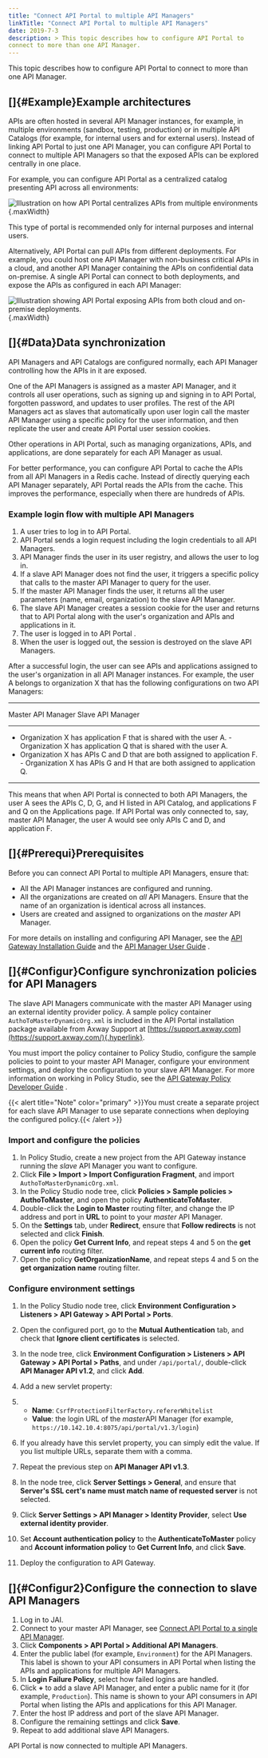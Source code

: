 ```yaml
---
title: "Connect API Portal to multiple API Managers"
linkTitle: "Connect API Portal to multiple API Managers" 
date: 2019-7-3
description: > This topic describes how to configure API Portal to
connect to more than one API Manager.
---
```


This topic describes how to configure API Portal to connect to more than
one API Manager.

[]{#Example}Example architectures
---------------------------------

APIs are often hosted in several API Manager instances, for example, in
multiple environments (sandbox, testing, production) or in multiple API
Catalogs (for example, for internal users and for external users).
Instead of linking API Portal to just one API Manager, you can configure
API Portal to connect to multiple API Managers so that the exposed APIs
can be explored centrally in one place.

For example, you can configure API Portal as a centralized catalog
presenting API across all environments:

![Illustration on how API Portal centralizes APIs from multiple
environments](../Resources/Images/APIPortal/API_Portal_multiMgr_environment.png){.maxWidth}

This type of portal is recommended only for internal purposes and
internal users.

Alternatively, API Portal can pull APIs from different deployments. For
example, you could host one API Manager with non-business critical APIs
in a cloud, and another API Manager containing the APIs on confidential
data on-premise. A single API Portal can connect to both deployments,
and expose the APIs as configured in each API Manager:

![Illustration showing API Portal exposing APIs from both cloud and
on-premise
deployments.](../Resources/Images/APIPortal/API_Portal_multiMgr_cloud.png){.maxWidth}

[]{#Data}Data synchronization
-----------------------------

API Managers and API Catalogs are configured normally, each API Manager
controlling how the APIs in it are exposed.

One of the API Managers is assigned as a master API Manager, and it
controls all user operations, such as signing up and signing in to
API Portal, forgotten password, and updates to user profiles. The rest
of the API Managers act as slaves that automatically upon user login
call the master API Manager using a specific policy for the user
information, and then replicate the user and create API Portal user
session cookies.

Other operations in API Portal, such as managing organizations, APIs,
and applications, are done separately for each API Manager as usual.

For better performance, you can configure API Portal to cache the APIs
from all API Managers in a Redis cache. Instead of directly querying
each API Manager separately, API Portal reads the APIs from the cache.
This improves the performance, especially when there are hundreds of
APIs.

### Example login flow with multiple API Managers

1.  A user tries to log in to API Portal.
2.  API Portal sends a login request including the login credentials to
    all API Managers.
3.  API Manager finds the user in its user registry, and allows the user
    to log in.
4.  If a slave API Manager does not find the user, it triggers a
    specific policy that calls to the master API Manager to query for
    the user.
5.  If the master API Manager finds the user, it returns all the user
    parameters (name, email, organization) to the slave API Manager.
6.  The slave API Manager creates a session cookie for the user and
    returns that to API Portal along with the user's organization and
    APIs and applications in it.
7.  The user is logged in to API Portal .
8.  When the user is logged out, the session is destroyed on the slave
    API Managers.

After a successful login, the user can see APIs and applications
assigned to the user's organization in all API Manager instances. For
example, the user A belongs to organization X that has the following
configurations on two API Managers:

  -------------------------------------------------------------------------------------------------------------------------------------------------------------
  Master API Manager                                                             Slave API Manager
  ------------------------------------------------------------------------------ ------------------------------------------------------------------------------
  -   Organization X has application F that is shared with the user A.           -   Organization X has application Q that is shared with the user A.
  -   Organization X has APIs C and D that are both assigned to application F.   -   Organization X has APIs G and H that are both assigned to application Q.
  -------------------------------------------------------------------------------------------------------------------------------------------------------------

This means that when API Portal is connected to both API Managers, the
user A sees the APIs C, D, G, and H listed in API Catalog, and
applications F and Q on the Applications page. If API Portal was only
connected to, say, master API Manager, the user A would see only APIs C
and D, and application F.

[]{#Prerequi}Prerequisites
--------------------------

Before you can connect API Portal to multiple API Managers, ensure that:

-   All the API Manager instances are configured and running.
-   All the organizations are created on *all* API Managers. Ensure that
    the name of an organization is identical across all instances.
-   Users are created and assigned to organizations on the *master* API
    Manager.

For more details on installing and configuring API Manager, see the [API
Gateway Installation
Guide](/bundle/APIGateway_77_InstallationGuide_allOS_en_HTML5/) and the
[API Manager User
Guide](/bundle/APIManager_77_APIMgmtGuide_allOS_en_HTML5/) .

[]{#Configur}Configure synchronization policies for API Managers
----------------------------------------------------------------

The slave API Managers communicate with the master API Manager using an
external identity provider policy. A sample policy container
`AuthoToMasterDynamicOrg.xml` is included in the API Portal installation
package available from Axway Support at
[https://support.axway.com](https://support.axway.com/){.hyperlink}.

You must import the policy container to Policy Studio, configure the
sample policies to point to your master API Manager, configure your
environment settings, and deploy the configuration to your slave API
Manager. For more information on working in Policy Studio, see the [API
Gateway Policy Developer
Guide](/bundle/APIGateway_77_PolicyDevGuide_allOS_en_HTML5/) .

{{&lt; alert title="Note" color="primary" &gt;}}You must create a
separate project for each slave API Manager to use separate connections
when deploying the configured policy.{{&lt; /alert &gt;}}

### Import and configure the policies

1.  In Policy Studio, create a new project from the API Gateway instance
    running the *slave* API Manager you want to configure.
2.  Click **File &gt; Import &gt; Import Configuration Fragment**, and
    import `AuthoToMasterDynamicOrg.xml`.
3.  In the Policy Studio node tree, click **Policies &gt; Sample
    policies &gt; AuthoToMaster**, and open the policy
    **AuthenticateToMaster**.
4.  Double-click the **Login to Master** routing filter, and change the
    IP address and port in **URL** to point to your *master* API
    Manager.
5.  On the **Settings** tab, under **Redirect**, ensure that **Follow
    redirects** is not selected and click **Finish**.
6.  Open the policy **Get Current Info**, and repeat steps 4 and 5 on
    the **get current info** routing filter.
7.  Open the policy **GetOrganizationName**, and repeat steps 4 and 5 on
    the **get organization name** routing filter.

### Configure environment settings

1.  In the Policy Studio node tree, click **Environment
    Configuration &gt; Listeners &gt; API Gateway &gt; API Portal &gt;
    Ports**.
2.  Open the configured port, go to the **Mutual Authentication** tab,
    and check that **Ignore client certificates** is selected.
3.  In the node tree, click **Environment Configuration &gt;
    Listeners &gt; API Gateway &gt; API Portal &gt; Paths**, and under
    `/api/portal/`, double-click **API Manager API v1.2**, and click
    **Add**.
4.  Add a new servlet property:
5.  -   **Name**: `CsrfProtectionFilterFactory.refererWhitelist`
    -   **Value**: the login URL of the *master*API Manager (for
        example, `https://10.142.10.4:8075/api/portal/v1.3/login`)

6.  If you already have this servlet property, you can simply edit the
    value. If you list multiple URLs, separate them with a comma.
7.  Repeat the previous step on **API Manager API v1.3**.
8.  In the node tree, click **Server Settings &gt; General**, and ensure
    that **Server's SSL cert's name must match name of requested
    server** is not selected.
9.  Click **Server Settings &gt; API Manager &gt; Identity Provider**,
    select **Use external identity provider**.
10. Set **Account authentication policy** to the
    **AuthenticateToMaster** policy and **Account information policy**
    to **Get Current Info**, and click **Save**.
11. Deploy the configuration to API Gateway.

[]{#Configur2}Configure the connection to slave API Managers
------------------------------------------------------------

1.  Log in to JAI.
2.  Connect to your master API Manager, see [Connect API Portal to a
    single API Manager](link_portal_to_api_manager.htm).
3.  Click **Components &gt; API Portal &gt; Additional API Managers**.
4.  Enter the public label (for example, `Environment`) for the API
    Managers. This label is shown to your API consumers in API Portal
    when listing the APIs and applications for multiple API Managers.
5.  In **Login Failure Policy**, select how failed logins are handled.
6.  Click **+** to add a slave API Manager, and enter a public name for
    it (for example, `Production`). This name is shown to your API
    consumers in API Portal when listing the APIs and applications for
    this API Manager.
7.  Enter the host IP address and port of the slave API Manager.
8.  Configure the remaining settings and click **Save**.
9.  Repeat to add additional slave API Managers.

API Portal is now connected to multiple API Managers.
